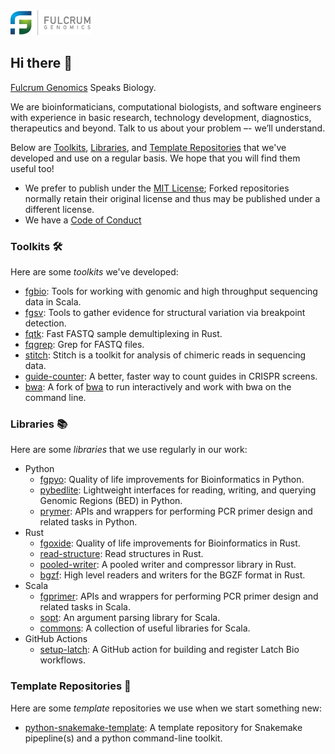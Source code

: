 <a href="https://fulcrumgenomics.com/" alt="Fulcrum Genomics Logo">
<img src="assets/logo.svg" width="128">
</a>

## Hi there 👋 

[Fulcrum Genomics](https://fulcrumgenomics.com/) Speaks Biology.

We are bioinformaticians, computational biologists, and software engineers with experience in basic research, technology development, diagnostics, therapeutics and beyond.
Talk to us about your problem –- we’ll understand.


Below are [Toolkits](#toolkits), [Libraries](#libraries), and [Template Repositories](#template-repositories) that we've developed and use on a regular basis.
We hope that you will find them useful too!

* We prefer to publish under the [MIT License](../LICENSE);
Forked repositories normally retain their original license and thus may be published under a different license.
* We have a [Code of Conduct](../CODE_OF_CONDUCT.md)

### Toolkits 🛠️
Here are some _toolkits_ we've developed:

* [fgbio](https://github.com/fulcrumgenomics/fgbio): Tools for working with genomic and high throughput sequencing data in Scala.
* [fgsv](https://github.com/fulcrumgenomics/fgsv): Tools to gather evidence for structural variation via breakpoint detection.
* [fqtk](https://github.com/fulcrumgenomics/fqtk): Fast FASTQ sample demultiplexing in Rust.
* [fqgrep](https://github.com/fulcrumgenomics/fqgrep): Grep for FASTQ files.
* [stitch](https://github.com/fulcrumgenomics/stitch): Stitch is a toolkit for analysis of chimeric reads in sequencing data.
* [guide-counter](https://github.com/fulcrumgenomics/guide-counter): A better, faster way to count guides in CRISPR screens.
* [bwa](https://github.com/fulcrumgenomics/bwa/tree/interactive_aln): A fork of [bwa](https://github.com/lh3/bwa) to run interactively and work with bwa on the command line.


### Libraries 📚

Here are some _libraries_ that we use regularly in our work:

* Python
  * [fgpyo](https://github.com/fulcrumgenomics/fgpyo): Quality of life improvements for Bioinformatics in Python.
  * [pybedlite](https://github.com/fulcrumgenomics/pybedlite): Lightweight interfaces for reading, writing, and querying Genomic Regions (BED) in Python.
  * [prymer](https://github.com/fulcrumgenomics/prymer): APIs and wrappers for performing PCR primer design and related tasks in Python.
* Rust
  * [fgoxide](https://github.com/fulcrumgenomics/fgoxide): Quality of life improvements for Bioinformatics in Rust.
  * [read-structure](https://github.com/fulcrumgenomics/read-structure): Read structures in Rust.
  * [pooled-writer](https://github.com/fulcrumgenomics/pooled-writer): A pooled writer and compressor library in Rust.
  * [bgzf](https://github.com/fulcrumgenomics/bgzf): High level readers and writers for the BGZF format in Rust.
* Scala
  * [fgprimer](https://github.com/fulcrumgenomics/fgprimer): APIs and wrappers for performing PCR primer design and related tasks in Scala.
  * [sopt](https://github.com/fulcrumgenomics/sopt): An argument parsing library for Scala.
  * [commons](https://github.com/fulcrumgenomics/commons): A collection of useful libraries for Scala.
* GitHub Actions
  * [setup-latch](https://github.com/fulcrumgenomics/setup-latch): A GitHub action for building and register Latch Bio workflows.

### Template Repositories 🏁

Here are some _template_ repositories we use when we start something new:
* [python-snakemake-template](https://github.com/fulcrumgenomics/python-snakemake-template): A template repository for Snakemake pipepline(s) and a python command-line toolkit.


<!--

**Here are some ideas to get you started:**

🙋‍♀️ A short introduction - what is your organization all about?
🌈 Contribution guidelines - how can the community get involved?
👩‍💻 Useful resources - where can the community find your docs? Is there anything else the community should know?
🍿 Fun facts - what does your team eat for breakfast?
🧙 Remember, you can do mighty things with the power of [Markdown](https://docs.github.com/github/writing-on-github/getting-started-with-writing-and-formatting-on-github/basic-writing-and-formatting-syntax)
-->

